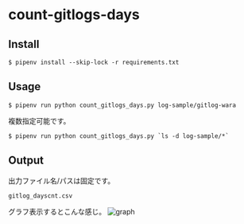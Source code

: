 # count-gitlogs-days

## Install
```
$ pipenv install --skip-lock -r requirements.txt
```

## Usage
```
$ pipenv run python count_gitlogs_days.py log-sample/gitlog-wara
```
複数指定可能です。
```
$ pipenv run python count_gitlogs_days.py `ls -d log-sample/*`
```

## Output
出力ファイル名/パスは固定です。
```
gitlog_dayscnt.csv
```
グラフ表示するとこんな感じ。
![graph](https://user-images.githubusercontent.com/24839015/71513867-8573d380-28df-11ea-9945-08f9efb20a0d.png)

